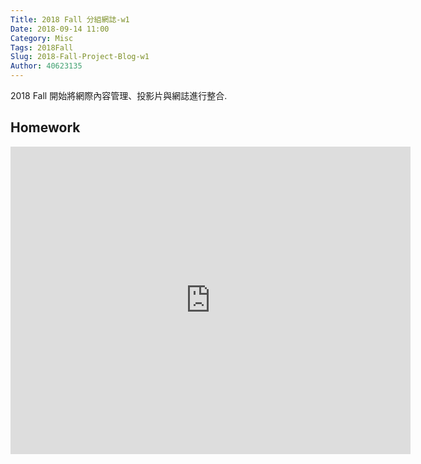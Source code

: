 ```yaml
---
Title: 2018 Fall 分組網誌-w1
Date: 2018-09-14 11:00
Category: Misc
Tags: 2018Fall
Slug: 2018-Fall-Project-Blog-w1
Author: 40623135
---
```


2018 Fall 開始將網際內容管理、投影片與網誌進行整合.

<!-- PELICAN_END_SUMMARY -->
Homework
----
<iframe src="https://www.youtube.com/watch?v=HkdhrrvtzbY&t=2125s" width="640" height="492" frameborder="0" webkitallowfullscreen="" mozallowfullscreen="" allowfullscreen=""></iframe>
